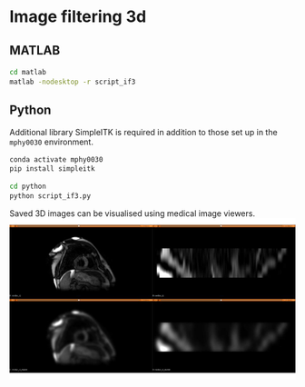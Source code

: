 # Image filtering 3d


## MATLAB
```bash
cd matlab  
matlab -nodesktop -r script_if3
```

## Python
Additional library SimpleITK is required in addition to those set up in the `mphy0030` environment.
```bash
conda activate mphy0030
pip install simpleitk
```

```bash 
cd python  
python script_if3.py  
```

Saved 3D images can be visualised using medical image viewers.
![cardiac_t2](matlab/cardiac_t2_f.jpg)